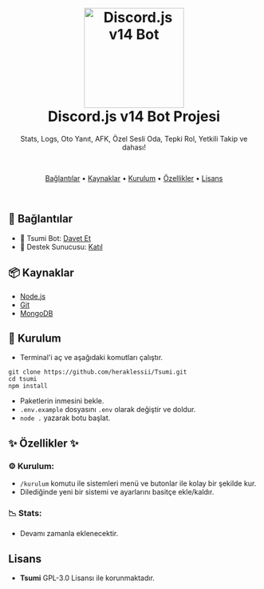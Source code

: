 <h1 align="center">
  <br>
  <a href="https://github.com/heraklessii"><img src="https://media.discordapp.net/attachments/1322565611896963123/1365112651088396330/tsumi.png?ex=680c1fba&is=680ace3a&hm=cfb5e33062cba68ff35a12ae7213bfd0b894d2be30744c0d91aceebebede4e96&=&format=webp&quality=lossless&width=872&height=872" height="200" alt="Discord.js v14 Bot"></a>
  <br>
   Discord.js v14 Bot Projesi
  <br>
</h1>

<p align="center">Stats, Logs, Oto Yanıt, AFK, Özel Sesli Oda, Tepki Rol, Yetkili Takip ve dahası!</p>

<br>

<p align="center">
  <a href="#-bağlantılar">Bağlantılar</a>
  •
  <a href="#-kaynaklar">Kaynaklar</a>
  •
  <a href="#-kurulum">Kurulum</a>
  •
  <a href="#-özellikler">Özellikler</a>
    •
  <a href="#-lisans">Lisans</a>
</p>

<br>

## 🔗 Bağlantılar

- 🤖 Tsumi Bot: [Davet Et](https://discord.com/oauth2/authorize?client_id=1144351535753597048&permissions=8&scope=bot%20applications.commands)
- 🤝 Destek Sunucusu: [Katıl](https://discord.gg/tsumi)

## 📦 Kaynaklar

- [Node.js](https://nodejs.org/en/)
- [Git](https://git-scm.com/downloads)
- [MongoDB](https://www.mongodb.com)

## 🚀 Kurulum

- Terminal'i aç ve aşağıdaki komutları çalıştır.

```
git clone https://github.com/heraklessii/Tsumi.git
cd tsumi
npm install
```

- Paketlerin inmesini bekle.
- `.env.example` dosyasını `.env` olarak değiştir ve doldur.
- `node .` yazarak botu başlat.

## ✨ Özellikler ✨ 

### ⚙️ **Kurulum:**

- `/kurulum` komutu ile sistemleri menü ve butonlar ile kolay bir şekilde kur.
- Dilediğinde yeni bir sistemi ve ayarlarını basitçe ekle/kaldır.

### 📉 Stats:

- Devamı zamanla eklenecektir.

## Lisans

- **Tsumi** GPL-3.0 Lisansı ile korunmaktadır.